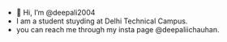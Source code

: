 - 👋 Hi, I’m @deepali2004
- I am a student stuyding at Delhi Technical Campus.
- you can reach me through my insta page @deepaliichauhan.

<!---
deepali2004/deepali2004 is a ✨ special ✨ repository because its `README.md` (this file) appears on your GitHub profile.
You can click the Preview link to take a look at your changes.
--->
